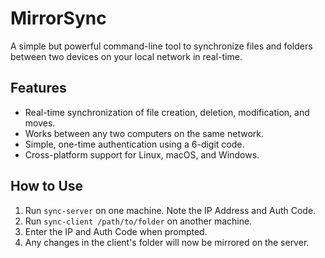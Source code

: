 # MirrorSync

A simple but powerful command-line tool to synchronize files and folders between two devices on your local network in real-time.

## Features

- Real-time synchronization of file creation, deletion, modification, and moves.
- Works between any two computers on the same network.
- Simple, one-time authentication using a 6-digit code.
- Cross-platform support for Linux, macOS, and Windows.

## How to Use

1. Run `sync-server` on one machine. Note the IP Address and Auth Code.
2. Run `sync-client /path/to/folder` on another machine.
3. Enter the IP and Auth Code when prompted.
4. Any changes in the client's folder will now be mirrored on the server.
